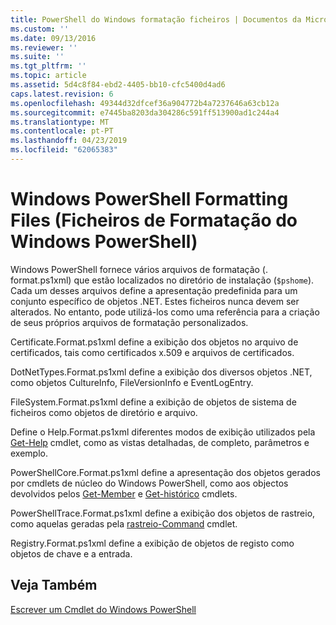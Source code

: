 ```yaml
---
title: PowerShell do Windows formatação ficheiros | Documentos da Microsoft
ms.custom: ''
ms.date: 09/13/2016
ms.reviewer: ''
ms.suite: ''
ms.tgt_pltfrm: ''
ms.topic: article
ms.assetid: 5d4c8f84-ebd2-4405-bb10-cfc5400d4ad6
caps.latest.revision: 6
ms.openlocfilehash: 49344d32dfcef36a904772b4a7237646a63cb12a
ms.sourcegitcommit: e7445ba8203da304286c591ff513900ad1c244a4
ms.translationtype: MT
ms.contentlocale: pt-PT
ms.lasthandoff: 04/23/2019
ms.locfileid: "62065383"
---
```

# <a name="windows-powershell-formatting-files"></a>Windows PowerShell Formatting Files (Ficheiros de Formatação do Windows PowerShell)

Windows PowerShell fornece vários arquivos de formatação (. format.ps1xml) que estão localizados no diretório de instalação (`$pshome`). Cada um desses arquivos define a apresentação predefinida para um conjunto específico de objetos .NET. Estes ficheiros nunca devem ser alterados. No entanto, pode utilizá-los como uma referência para a criação de seus próprios arquivos de formatação personalizados.

Certificate.Format.ps1xml define a exibição dos objetos no arquivo de certificados, tais como certificados x.509 e arquivos de certificados.

DotNetTypes.Format.ps1xml define a exibição dos diversos objetos .NET, como objetos CultureInfo, FileVersionInfo e EventLogEntry.

FileSystem.Format.ps1xml define a exibição de objetos de sistema de ficheiros como objetos de diretório e arquivo.

Define o Help.Format.ps1xml diferentes modos de exibição utilizados pela [Get-Help](/powershell/module/Microsoft.PowerShell.Core/Get-Help) cmdlet, como as vistas detalhadas, de completo, parâmetros e exemplo.

PowerShellCore.Format.ps1xml define a apresentação dos objetos gerados por cmdlets de núcleo do Windows PowerShell, como aos objectos devolvidos pelos [Get-Member](/powershell/module/Microsoft.PowerShell.Utility/Get-Member) e [Get-histórico](/powershell/module/Microsoft.PowerShell.Core/Get-History) cmdlets.

PowerShellTrace.Format.ps1xml define a exibição dos objetos de rastreio, como aquelas geradas pela [rastreio-Command](/powershell/module/Microsoft.PowerShell.Utility/Trace-Command) cmdlet.

Registry.Format.ps1xml define a exibição de objetos de registo como objetos de chave e a entrada.

## <a name="see-also"></a>Veja Também

[Escrever um Cmdlet do Windows PowerShell](../cmdlet/writing-a-windows-powershell-cmdlet.md)
